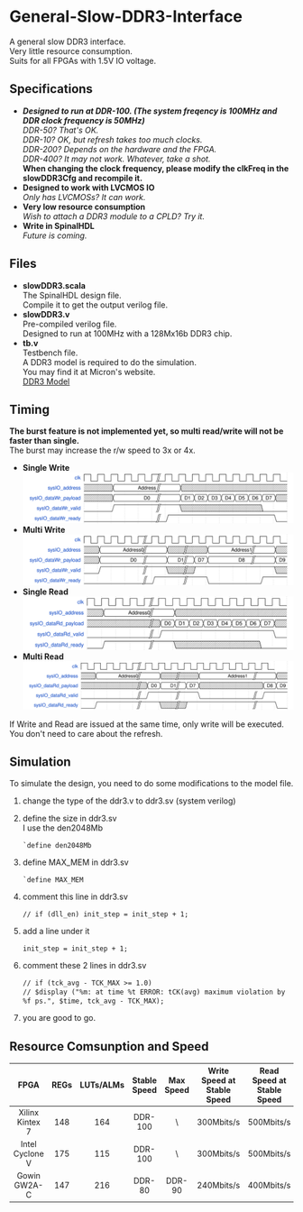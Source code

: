 # General-Slow-DDR3-Interface

A general slow DDR3 interface.   
Very little resource consumption.  
Suits for all FPGAs with 1.5V IO voltage.  

## Specifications
* ___Designed to run at DDR-100. (The system freqency is 100MHz and DDR clock frequency is 50MHz)___  
*DDR-50? That's OK.*  
*DDR-10? OK, but refresh takes too much clocks.*  
*DDR-200? Depends on the hardware and the FPGA.*  
*DDR-400? It may not work. Whatever, take a shot.*  
__When changing the clock frequency, please modify the clkFreq in the slowDDR3Cfg and recompile it.__
* __Designed to work with LVCMOS IO__  
*Only has LVCMOSs? It can work.*  
* __Very low resource consumption__  
*Wish to attach a DDR3 module to a CPLD? Try it.*
* __Write in SpinalHDL__  
*Future is coming.*

## Files
* __slowDDR3.scala__  
The SpinalHDL design file.  
Compile it to get the output verilog file.
* __slowDDR3.v__  
Pre-compiled verilog file.  
Designed to run at 100MHz with a 128Mx16b DDR3 chip.
* __tb.v__  
Testbench file.  
A DDR3 model is required to do the simulation.  
You may find it at Micron's website.  
<u>[DDR3 Model](https://media-www.micron.com/-/media/client/global/documents/products/sim-model/dram/ddr3/ddr3-sdram-verilog-model.zip?rev=925a8a05204e4b5c9c1364302de60126)</u>

## Timing
__The burst feature is not implemented yet, so multi read/write will not be faster than single.__  
The burst may increase the r/w speed to 3x or 4x.  
* __Single Write__  
![single_write](waveforms/single_write.svg)
* __Multi Write__  
![multi_write](waveforms/multi_write.svg)
* __Single Read__  
![single_read](waveforms/single_read.svg)
* __Multi Read__  
![multi_read](waveforms/multi_read.svg)  

If Write and Read are issued at the same time, only write will be executed.  
You don't need to care about the refresh.

## Simulation
To simulate the design, you need to do some modifications to the model file.

1. change the type of the ddr3.v to ddr3.sv (system verilog)  

2. define the size in ddr3.sv  
   I use the den2048Mb  
   ```
   `define den2048Mb
   ```

3. define MAX_MEM in ddr3.sv  
   ```
   `define MAX_MEM  
   ```

3. comment this line in ddr3.sv  
   ```
   // if (dll_en) init_step = init_step + 1;  
   ```

4. add a line under it  
   ```
   init_step = init_step + 1;  
   ```

5. comment these 2 lines in ddr3.sv  
   ```
   // if (tck_avg - TCK_MAX >= 1.0)   
   // $display ("%m: at time %t ERROR: tCK(avg) maximum violation by %f ps.", $time, tck_avg - TCK_MAX);  
   ```

6. you are good to go.  



## Resource Comsunption and Speed

| FPGA | REGs | LUTs/ALMs | Stable Speed | Max Speed | Write Speed at Stable Speed | Read Speed at Stable Speed |
| :---: | :---: | :---: | :---: | :---: | :---: | :---: |
| Xilinx Kintex 7 |  148  |  164  |  DDR-100 |  \ |  300Mbits/s |  500Mbits/s |
| Intel Cyclone V |  175  |  115  |  DDR-100 |  \ |  300Mbits/s |  500Mbits/s | 
| Gowin GW2A-C | 147  |  216  |  DDR-80 |  DDR-90 |  240Mbits/s |  400Mbits/s |
